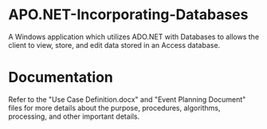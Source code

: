 # APO.NET-Incorporating-Databases
A Windows application which utilizes ADO.NET with Databases to allows the client to view, store, and edit data stored in an Access database. 

# Documentation
Refer to the "Use Case Definition.docx" and "Event Planning Document" files for more details about the purpose, procedures, algorithms, processing, and other important details.
